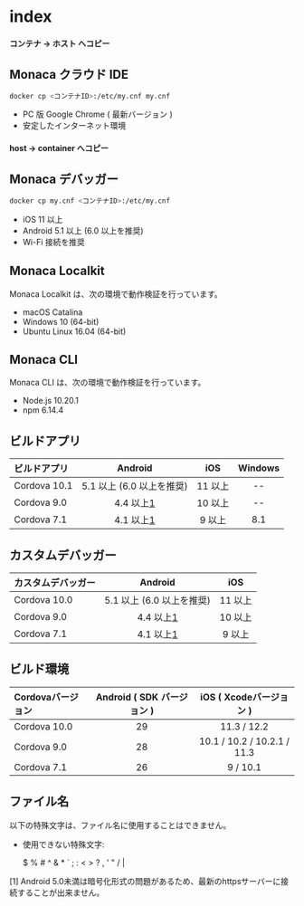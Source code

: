 # index

#### コンテナ -&gt; ホスト  へコピー

## Monaca クラウド IDE

```bash
docker cp <コンテナID>:/etc/my.cnf my.cnf
```

* PC 版 Google Chrome \( 最新バージョン \)
* 安定したインターネット環境

#### host -&gt; container  へコピー

## Monaca デバッガー

```bash
docker cp my.cnf <コンテナID>:/etc/my.cnf
```

* iOS 11 以上
* Android 5.1 以上 \(6.0 以上を推奨\)
* Wi-Fi 接続を推奨

## Monaca Localkit

Monaca Localkit は、次の環境で動作検証を行っています。

* macOS Catalina
* Windows 10 \(64-bit\)
* Ubuntu Linux 16.04 \(64-bit\)

## Monaca CLI

Monaca CLI は、次の環境で動作検証を行っています。

* Node.js 10.20.1
* npm 6.14.4

## ビルドアプリ

| ビルドアプリ | Android | iOS | Windows |
| :--- | :---: | :---: | :---: |
| Cordova 10.1 | 5.1 以上 \(6.0 以上を推奨\) | 11 以上 | -- |
| Cordova 9.0 | 4.4 以上[1]() | 10 以上 | -- |
| Cordova 7.1 | 4.1 以上[1]() | 9 以上 | 8.1 |

## カスタムデバッガー

| カスタムデバッガー | Android | iOS |
| :--- | :---: | :---: |
| Cordova 10.0 | 5.1 以上 \(6.0 以上を推奨\) | 11 以上 |
| Cordova 9.0 | 4.4 以上[1]() | 10 以上 |
| Cordova 7.1 | 4.1 以上[1]() | 9 以上 |

## ビルド環境

| Cordovaバージョン | Android  \( SDK バージョン \) | iOS \( Xcodeバージョン \) |
| :--- | :---: | :---: |
| Cordova 10.0 | 29 | 11.3 / 12.2 |
| Cordova 9.0 | 28 | 10.1 / 10.2 / 10.2.1 / 11.3 |
| Cordova 7.1 | 26 | 9 / 10.1 |

## ファイル名

以下の特殊文字は、ファイル名に使用することはできません。

* 使用できない特殊文字:   


  $ % \# ^ & \* \` ; : &lt; &gt; ? , ' "  /  \|

\[1\] Android 5.0未満は暗号化形式の問題があるため、最新のhttpsサーバーに接続することが出来ません。

